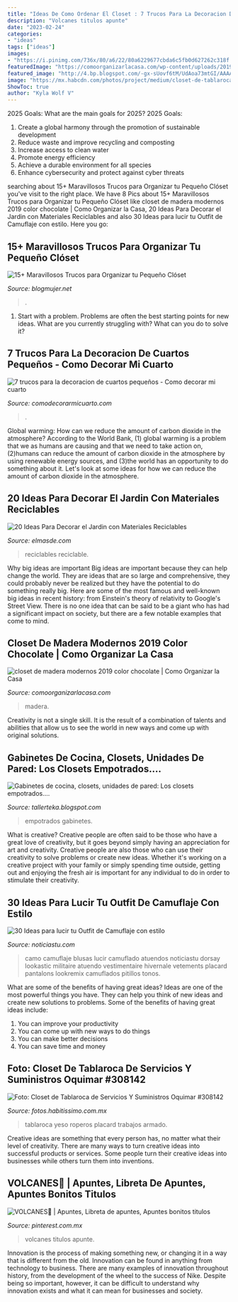 ```yaml
---
title: "Ideas De Como Ordenar El Closet : 7 Trucos Para La Decoracion De Cuartos Pequeños"
description: "Volcanes titulos apunte"
date: "2023-02-24"
categories:
- "ideas"
tags: ["ideas"]
images:
- "https://i.pinimg.com/736x/80/a6/22/80a6229677cbda6c5fb0d627262c318f.jpg"
featuredImage: "https://comoorganizarlacasa.com/wp-content/uploads/2019/09/closet-de-madera-modernos-2019-color-chocolate.jpg"
featured_image: "http://4.bp.blogspot.com/-gx-sUovf6tM/UdAoa73mtGI/AAAAAAAAAB0/ielU8JL_KGo/s1280/DSCF0014.JPG"
image: "https://mx.habcdn.com/photos/project/medium/closet-de-tablaroca-308142.jpg"
ShowToc: true
author: "Kyla Wolf V"
---
```



2025 Goals: What are the main goals for 2025?
2025 Goals: 
1. Create a global harmony through the promotion of sustainable development 
2. Reduce waste and improve recycling and composting 
3. Increase access to clean water 
4. Promote energy efficiency 
5. Achieve a durable environment for all species 
6. Enhance cybersecurity and protect against cyber threats 

	

		
searching about 15+ Maravillosos Trucos para Organizar tu Pequeño Clóset you've visit to the right place. We have 8 Pics about 15+ Maravillosos Trucos para Organizar tu Pequeño Clóset like closet de madera modernos 2019 color chocolate | Como Organizar la Casa, 20 Ideas Para Decorar el Jardin con Materiales Reciclables and also 30 Ideas para lucir tu Outfit de Camuflaje con estilo. Here you go:
		
    
## 15+ Maravillosos Trucos Para Organizar Tu Pequeño Clóset

<img loading=lazy src="https://blogmujer.net/wp-content/uploads/acomodar-un-closet-pequeno-6.jpg" onerror="this.onerror=null;this.src='https://tse3.mm.bing.net/th?id=OIP.l-K6uPvbnWMDrNxTLPMw0wHaLN&amp;pid=15.1';" alt="15+ Maravillosos Trucos para Organizar tu Pequeño Clóset">

_Source: blogmujer.net_

>. 

	

1. Start with a problem. Problems are often the best starting points for new ideas. What are you currently struggling with? What can you do to solve it? 

    
## 7 Trucos Para La Decoracion De Cuartos Pequeños - Como Decorar Mi Cuarto

<img loading=lazy src="https://comodecorarmicuarto.com/wp-content/uploads/2019/06/decoracion-de-cuartos-pequeños-para-niños.jpg" onerror="this.onerror=null;this.src='https://tse3.mm.bing.net/th?id=OIP.Ok6-r6zY-eg_4T198kvz1wAAAA&amp;pid=15.1';" alt="7 trucos para la decoracion de cuartos pequeños - Como decorar mi cuarto">

_Source: comodecorarmicuarto.com_

>. 

	

Global warming: How can we reduce the amount of carbon dioxide in the atmosphere?
According to the World Bank, (1) global warming is a problem that we as humans are causing and that we need to take action on, (2)humans can reduce the amount of carbon dioxide in the atmosphere by using renewable energy sources, and (3)the world has an opportunity to do something about it. Let's look at some ideas for how we can reduce the amount of carbon dioxide in the atmosphere.

    
## 20 Ideas Para Decorar El Jardin Con Materiales Reciclables

<img loading=lazy src="https://elmasde.com/wp-content/uploads/2015/05/Decoraciones-Para-el-Jardin-con-Materiales-Reciclable-17.jpg" onerror="this.onerror=null;this.src='https://tse2.mm.bing.net/th?id=OIP.4gzqwOylHAm53i0SNVzsugHaE_&amp;pid=15.1';" alt="20 Ideas Para Decorar el Jardin con Materiales Reciclables">

_Source: elmasde.com_

>reciclables reciclable. 

	

Why big ideas are important
Big ideas are important because they can help change the world. They are ideas that are so large and comprehensive, they could probably never be realized but they have the potential to do something really big. Here are some of the most famous and well-known big ideas in recent history: from Einstein's theory of relativity to Google's Street View. There is no one idea that can be said to be a giant who has had a significant impact on society, but there are a few notable examples that come to mind.

    
## Closet De Madera Modernos 2019 Color Chocolate | Como Organizar La Casa

<img loading=lazy src="https://comoorganizarlacasa.com/wp-content/uploads/2019/09/closet-de-madera-modernos-2019-color-chocolate.jpg" onerror="this.onerror=null;this.src='https://tse3.mm.bing.net/th?id=OIP.Crdx2cDQp53xQioeub328AHaLf&amp;pid=15.1';" alt="closet de madera modernos 2019 color chocolate | Como Organizar la Casa">

_Source: comoorganizarlacasa.com_

>madera. 

	

Creativity is not a single skill. It is the result of a combination of talents and abilities that allow us to see the world in new ways and come up with original solutions.

    
## Gabinetes De Cocina, Closets, Unidades De Pared: Los Closets Empotrados....

<img loading=lazy src="http://4.bp.blogspot.com/-gx-sUovf6tM/UdAoa73mtGI/AAAAAAAAAB0/ielU8JL_KGo/s1280/DSCF0014.JPG" onerror="this.onerror=null;this.src='https://tse1.mm.bing.net/th?id=OIP.HmHviF5nAdEpSObNJULoggHaJ4&amp;pid=15.1';" alt="Gabinetes de cocina, closets, unidades de pared: Los closets empotrados....">

_Source: tallerteka.blogspot.com_

>empotrados gabinetes. 

	

What is creative?
Creative people are often said to be those who have a great love of creativity, but it goes beyond simply having an appreciation for art and creativity. Creative people are also those who can use their creativity to solve problems or create new ideas. Whether it's working on a creative project with your family or simply spending time outside, getting out and enjoying the fresh air is important for any individual to do in order to stimulate their creativity.

    
## 30 Ideas Para Lucir Tu Outfit De Camuflaje Con Estilo

<img loading=lazy src="https://noticiastu.com/wp-content/uploads/2017/10/92b9195dfe08d2270ccbd85f6fabcde9-768x1152.jpg" onerror="this.onerror=null;this.src='https://tse4.mm.bing.net/th?id=OIP.3UtenKzX2vr_Vvh4wXEUhwHaLH&amp;pid=15.1';" alt="30 Ideas para lucir tu Outfit de Camuflaje con estilo">

_Source: noticiastu.com_

>camo camuflaje blusas lucir camuflado atuendos noticiastu dorsay lookastic militaire atuendo vestimentaire hivernale vetements placard pantalons lookremix camuflados pitillos tonos. 

	

What are some of the benefits of having great ideas?
Ideas are one of the most powerful things you have. They can help you think of new ideas and create new solutions to problems. Some of the benefits of having great ideas include: 
1. You can improve your productivity
2. You can come up with new ways to do things
3. You can make better decisions
4. You can save time and money

    
## Foto: Closet De Tablaroca De Servicios Y Suministros Oquimar #308142

<img loading=lazy src="https://mx.habcdn.com/photos/project/medium/closet-de-tablaroca-308142.jpg" onerror="this.onerror=null;this.src='https://tse2.mm.bing.net/th?id=OIP.utlweOVahnzIAqazmMHQTAAAAA&amp;pid=15.1';" alt="Foto: Closet de Tablaroca de Servicios Y Suministros Oquimar #308142">

_Source: fotos.habitissimo.com.mx_

>tablaroca yeso roperos placard trabajos armado. 

	

Creative ideas are something that every person has, no matter what their level of creativity. There are many ways to turn creative ideas into successful products or services. Some people turn their creative ideas into businesses while others turn them into inventions.

    
## VOLCANES🌋 | Apuntes, Libreta De Apuntes, Apuntes Bonitos Titulos

<img loading=lazy src="https://i.pinimg.com/736x/80/a6/22/80a6229677cbda6c5fb0d627262c318f.jpg" onerror="this.onerror=null;this.src='https://tse4.mm.bing.net/th?id=OIP.VUlxwBeq5pc76ir9uS8buAHaJ3&amp;pid=15.1';" alt="VOLCANES🌋 | Apuntes, Libreta de apuntes, Apuntes bonitos titulos">

_Source: pinterest.com.mx_

>volcanes titulos apunte. 

	

Innovation is the process of making something new, or changing it in a way that is different from the old. Innovation can be found in anything from technology to business. There are many examples of innovation throughout history, from the development of the wheel to the success of Nike. Despite being so important, however, it can be difficult to understand why innovation exists and what it can mean for businesses and society.

